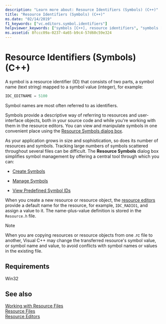 ```yaml
---
description: "Learn more about: Resource Identifiers (Symbols) (C++)"
title: "Resource Identifiers (Symbols) (C++)"
ms.date: "02/14/2019"
f1_keywords: ["vc.editors.symbol.identifiers"]
helpviewer_keywords: ["symbols [C++], resource identifiers", "symbols [C++], creating", "resource symbols", "symbols [C++], editing", "resource editors [C++], resource symbols"]
ms.assetid: 8fccc09a-0237-4a65-b9c4-57d60c59e324
---
```

# Resource Identifiers (Symbols) (C++)

A symbol is a resource identifier (ID) that consists of two parts, a symbol name (text string) mapped to a symbol value (integer), for example:

```cpp
IDC_EDITNAME = 5100
```

Symbol names are most often referred to as identifiers.

Symbols provide a descriptive way of referring to resources and user-interface objects, both in your source code and while you're working with them in the resource editors. You can view and manipulate symbols in one convenient place using the [Resource Symbols dialog box](./creating-new-symbols.md).

As your application grows in size and sophistication, so does its number of resources and symbols. Tracking large numbers of symbols scattered throughout several files can be difficult. The **Resource Symbols** dialog box simplifies symbol management by offering a central tool through which you can:

- [Create Symbols](../windows/creating-new-symbols.md)

- [Manage Symbols](../windows/changing-a-symbol-or-symbol-name-id.md)

- [View Predefined Symbol IDs](../windows/predefined-symbol-ids.md)

When you create a new resource or resource object, the [resource editors](../windows/resource-editors.md) provide a default name for the resource, for example, `IDC_RADIO1`, and assign a value to it. The name-plus-value definition is stored in the `Resource.h` file.

> [!NOTE]
> When you are copying resources or resource objects from one .rc file to another, Visual C++ may change the transferred resource's symbol value, or symbol name and value, to avoid conflicts with symbol names or values in the existing file.

## Requirements

Win32

## See also

[Working with Resource Files](../windows/working-with-resource-files.md)<br/>
[Resource Files](../windows/resource-files-visual-studio.md)<br/>
[Resource Editors](../windows/resource-editors.md)<br/>
